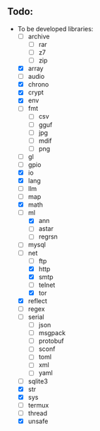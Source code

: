 Todo:
---

- To be developed libraries:
    - [ ] archive
        - [ ] rar
        - [ ] z7
        - [ ] zip
    - [x] array
    - [ ] audio
    - [x] chrono
    - [x] crypt
    - [x] env
    - [ ] fmt
        - [ ] csv
        - [ ] gguf
        - [ ] jpg
        - [ ] mdif
        - [ ] png
    - [ ] gl
    - [ ] gpio
    - [x] io
    - [x] lang
    - [ ] llm
    - [ ] map
    - [x] math
    - [ ] ml
        - [x] ann
        - [ ] astar
        - [ ] regrsn
    - [ ] mysql
    - [ ] net
        - [ ] ftp
        - [x] http
        - [x] smtp
        - [ ] telnet
        - [x] tor
    - [x] reflect
    - [ ] regex
    - [ ] serial
        - [ ] json
        - [ ] msgpack
        - [ ] protobuf
        - [ ] sconf
        - [ ] toml
        - [ ] xml
        - [ ] yaml
    - [ ] sqlite3
    - [x] str
    - [x] sys
    - [ ] termux
    - [ ] thread
    - [x] unsafe

